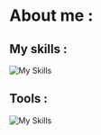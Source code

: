 <h1>About me : </h1>

  <h2>My skills : </h2>

  ![My Skills](https://go-skill-icons.vercel.app/api/icons?i=html,css,php,wordpress)

  <h2>Tools :</h2>

  ![My Skills](https://go-skill-icons.vercel.app/api/icons?i=discord,miro)
